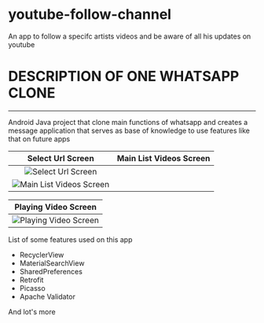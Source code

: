 # youtube-follow-channel
An app to follow a specifc artists videos and be aware of all his updates on youtube

# DESCRIPTION OF ONE WHATSAPP CLONE

---

Android Java project that clone main functions of whatsapp and creates a message application that serves as base of knowledge to use features like that on future apps

Select Url Screen                     |  Main List Videos Screen                  |
:-----------------------------------:|:-----------------------------------:|
![Select Url Screen](https://i.pinimg.com/originals/82/03/b9/8203b9c83dcd8b141cd6dd6b257cc5cd.png) |  
![Main List Videos Screen](https://i.pinimg.com/originals/82/03/b9/8203b9c83dcd8b141cd6dd6b257cc5cd.png) |


Playing Video Screen                          | 
:---------------------------------------:|
![Playing Video Screen](https://i.pinimg.com/originals/15/0b/b8/150bb87ca2d2eb6e4a21d5342c2d6e24.png) |


List of some features used on this app

* RecyclerView
* MaterialSearchView
* SharedPreferences
* Retrofit
* Picasso
* Apache Validator

And lot's more
